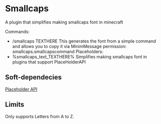 # Smallcaps
A plugin that simplifies making smallcaps font in minecraft

Commands:
  - /smallcaps TEXTHERE
    This generates the font from a simple command and allows you to copy it via MinimMessage
    permission: smallcaps.smallcapscommand
Placeholders:
  - %smallcaps_text_TEXTHERE%
    Simplifies making smallcaps font in plugins that support PlaceHolderAPI

## Soft-dependecies
  [Placeholder API](https://www.spigotmc.org/resources/placeholderapi.6245/)

## Limits
 Only supports Letters from A to Z.
